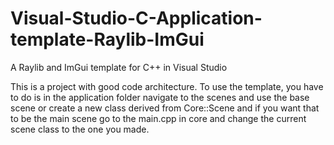 # Visual-Studio-C-Application-template-Raylib-ImGui
A Raylib and ImGui template for C++ in Visual Studio

This is a project with good code architecture.
To use the template, you have to do is in the application folder navigate to the scenes and use the base scene or create a new class derived from Core::Scene and if you want that to be the main scene go to the main.cpp in core and change the current scene class to the one you made.
